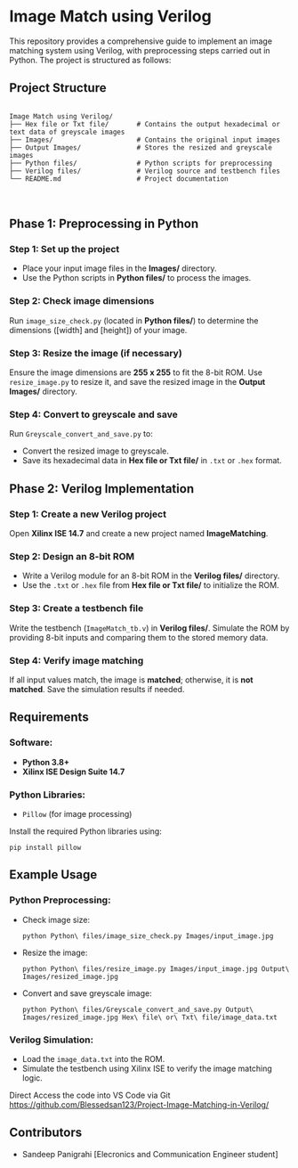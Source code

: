 
  <h1>Image Match using Verilog</h1>
    <p>
        This repository provides a comprehensive guide to implement an image matching system using Verilog, 
        with preprocessing steps carried out in Python. The project is structured as follows:
    </p>
    
  <h2>Project Structure</h2>
    <pre>
<code>
Image Match using Verilog/
├── Hex file or Txt file/       # Contains the output hexadecimal or text data of greyscale images
├── Images/                     # Contains the original input images
├── Output Images/              # Stores the resized and greyscale images
├── Python files/               # Python scripts for preprocessing
├── Verilog files/              # Verilog source and testbench files
└── README.md                   # Project documentation
</code>
    </pre>

   <h2>Phase 1: Preprocessing in Python</h2>
    <h3>Step 1: Set up the project</h3>
    <ul>
        <li>Place your input image files in the <strong>Images/</strong> directory.</li>
        <li>Use the Python scripts in <strong>Python files/</strong> to process the images.</li>
    </ul>

  <h3>Step 2: Check image dimensions</h3>
    <p>
        Run <code>image_size_check.py</code> (located in <strong>Python files/</strong>) 
        to determine the dimensions ([width] and [height]) of your image.
    </p>

  <h3>Step 3: Resize the image (if necessary)</h3>
    <p>
        Ensure the image dimensions are <strong>255 x 255</strong> to fit the 8-bit ROM. 
        Use <code>resize_image.py</code> to resize it, and save the resized image in the 
        <strong>Output Images/</strong> directory.
    </p>

   <h3>Step 4: Convert to greyscale and save</h3>
    <p>
        Run <code>Greyscale_convert_and_save.py</code> to:
    </p>
    <ul>
        <li>Convert the resized image to greyscale.</li>
        <li>Save its hexadecimal data in <strong>Hex file or Txt file/</strong> in <code>.txt</code> or <code>.hex</code> format.</li>
    </ul>

   <h2>Phase 2: Verilog Implementation</h2>
    <h3>Step 1: Create a new Verilog project</h3>
    <p>
        Open <strong>Xilinx ISE 14.7</strong> and create a new project named <strong>ImageMatching</strong>.
    </p>

  <h3>Step 2: Design an 8-bit ROM</h3>
    <p>
        <ul>
            <li>Write a Verilog module for an 8-bit ROM in the <strong>Verilog files/</strong> directory.</li>
            <li>Use the <code>.txt</code> or <code>.hex</code> file from <strong>Hex file or Txt file/</strong> to initialize the ROM.</li>
        </ul>
    </p>

  <h3>Step 3: Create a testbench file</h3>
    <p>
        Write the testbench (<code>ImageMatch_tb.v</code>) in <strong>Verilog files/</strong>. Simulate the ROM by providing 8-bit inputs and comparing them to the stored memory data.
    </p>

   <h3>Step 4: Verify image matching</h3>
    <p>
        If all input values match, the image is <strong>matched</strong>; otherwise, it is <strong>not matched</strong>. Save the simulation results if needed.
    </p>

   <h2>Requirements</h2>
    <h3>Software:</h3>
    <ul>
        <li><strong>Python 3.8+</strong></li>
        <li><strong>Xilinx ISE Design Suite 14.7</strong></li>
    </ul>

   <h3>Python Libraries:</h3>
    <ul>
        <li><code>Pillow</code> (for image processing)</li>
    </ul>
    <p>Install the required Python libraries using:</p>
    <pre><code>pip install pillow</code></pre>

  <h2>Example Usage</h2>
    <h3>Python Preprocessing:</h3>
    <ul>
        <li>Check image size:  
            <pre><code>python Python\ files/image_size_check.py Images/input_image.jpg</code></pre>
        </li>
        <li>Resize the image:  
            <pre><code>python Python\ files/resize_image.py Images/input_image.jpg Output\ Images/resized_image.jpg</code></pre>
        </li>
        <li>Convert and save greyscale image:  
            <pre><code>python Python\ files/Greyscale_convert_and_save.py Output\ Images/resized_image.jpg Hex\ file\ or\ Txt\ file/image_data.txt</code></pre>
        </li>
    </ul>

  <h3>Verilog Simulation:</h3>
    <ul>
        <li>Load the <code>image_data.txt</code> into the ROM.</li>
        <li>Simulate the testbench using Xilinx ISE to verify the image matching logic.</li>
    </ul>
    <p> Direct Access the code into VS Code via Git <br>
        <a href="https://github.com/Blessedsan123/Project-Image-Matching-in-Verilog/" target="_blank">
            https://github.com/Blessedsan123/Project-Image-Matching-in-Verilog/
        </a>
    </p>

   <h2>Contributors</h2>
    <ul>
        <li>Sandeep Panigrahi [Elecronics and Communication Engineer student] </li>
    </ul>
